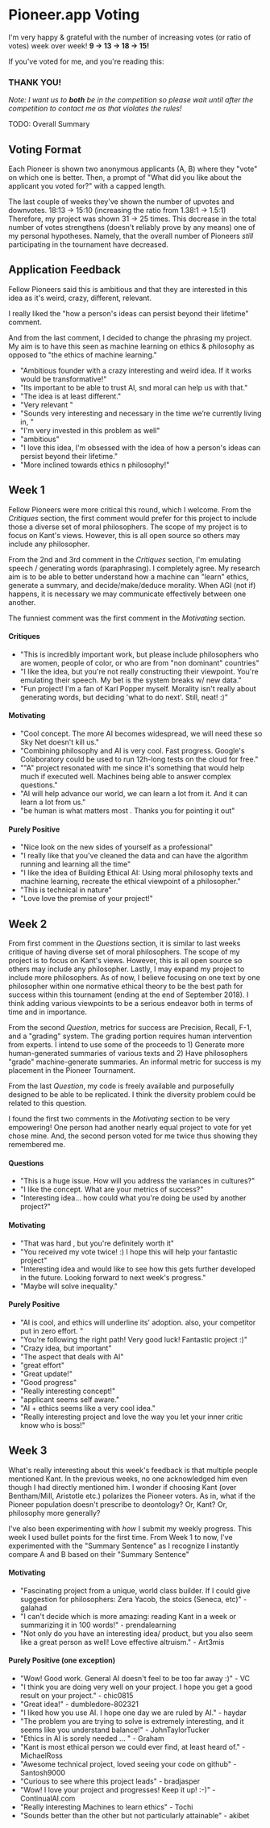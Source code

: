 Pioneer.app Voting
==================

I'm very happy & grateful with the number of increasing votes (or ratio of votes) week over week! 
**9 &rarr; 13 &rarr; 18 &rarr; 15!**

If you've voted for me, and you're reading this:

### THANK YOU!  
_Note: I want us to __both__ be in the competition so please wait until after the competition to contact me as that violates the rules!_

TODO: Overall Summary

Voting Format
-------------

Each Pioneer is shown two anonymous applicants (A, B) where they "vote" on which one is better.
Then, a prompt of "What did you like about the applicant you voted for?" with a capped length.

The last couple of weeks they've shown the number of upvotes and downvotes. 
18:13 &rarr; 15:10 (increasing the ratio from 1.38:1 &rarr; 1.5:1)
Therefore, my project was shown 31 &rarr; 25 times. 
This decrease in the total number of votes strengthens (doesn't reliably prove by any means) 
one of my personal hypotheses. 
Namely, that the overall number of Pioneers _still_ participating in the tournament have decreased.

Application Feedback
--------------------

Fellow Pioneers said this is ambitious and that they are interested in this idea as it's weird, crazy, different, relevant.  

I really liked the "how a person's ideas can persist beyond their lifetime" comment.  

And from the last comment, I decided to change the phrasing my project. My aim is to have this seen as machine learning
on ethics & philosophy as opposed to "the ethics of machine learning."  

* "Ambitious founder with a crazy interesting and weird idea. If it works would be transformative!"
* "Its important to be able to trust AI, snd moral can help us with that."
* "The idea is at least different."
* "Very relevant "
* "Sounds very interesting and necessary in the time we’re currently living in, "
* "I'm very invested in this problem as well"
* "ambitious"
* "I love this idea, I'm obsessed with the idea of how a person's ideas can persist beyond their lifetime."
* "More inclined towards ethics n philosophy!"


Week 1
------

Fellow Pioneers were more critical this round, which I welcome. From the _Critiques_ section, the first comment
would prefer for this project to include those a diverse set of moral philosophers. 
The scope of my project is to focus on Kant's views. 
However, this is all open source so others may include any philosopher.

From the 2nd and 3rd comment in the _Critiques_ section, I'm emulating speech / generating words (paraphrasing).
I completely agree. My research aim is to be able to better understand how a machine can "learn" ethics, generate a summary,
and decide/make/deduce morality. When AGI (not if) happens, it is necessary we may communicate effectively between one another.   

The funniest comment was the first comment in the _Motivating_ section.

#### Critiques
* "This is incredibly important work, but please include philosophers who are women, people of color, or who are from "non dominant" countries"
* "I like the idea, but you're not really constructing their viewpoint. You're emulating their speech. My bet is the system breaks w/ new data."
* "Fun project! I'm a fan of Karl Popper myself. Morality isn't really about generating words, but deciding 'what to do next'. Still, neat! :)"
#### Motivating
* "Cool concept. The more AI becomes widespread, we will need these so Sky Net doesn't kill us."
* "Combining philosophy and AI is very cool. Fast progress. Google's Colaboratory could be used to run 12h-long tests on the cloud for free."
* ""A" project resonated with me since it's something that would help much if executed well. Machines being able to answer complex questions."
* "AI will help advance our world, we can learn a lot from it. And it can learn a lot from us."
* "be human is what matters most . Thanks you for pointing it out"
#### Purely Positive
* "Nice look on the new sides of yourself as a professional"
* "I really like that you've cleaned the data and can have the algorithm running and learning all the time"
* "I like the idea of Building Ethical AI: Using moral philosophy texts and machine learning, recreate the ethical viewpoint of a philosopher."
* "This is technical in nature"
* "Love love the premise of your project!"


Week 2
------

From first comment in the _Questions_ section, it is similar to last weeks critique of having diverse set of moral philosophers. 
The scope of my project is to focus on Kant's views. However, this is all open source so others may include any philosopher.
Lastly, I may expand my project to include more philosophers. 
As of now, I believe focusing on one text by one philosopher within one normative ethical theory to be the best path for success
within this tournament (ending at the end of September 2018). 
I think adding various viewpoints to be a serious endeavor both in terms of time and in importance.

From the second _Question_, metrics for success are Precision, Recall, F-1, and a "grading" system. The grading portion requires human intervention from experts.
I intend to use some of the proceeds to 1) Generate more human-generated summaries of various texts and 
2) Have philosophers "grade" machine-generate summaries. An informal metric for success is my placement in the Pioneer Tournament.

From the last _Question_, my code is freely available and purposefully designed to be able to be replicated. 
I think the diversity problem could be related to this question.

I found the first two comments in the _Motivating_ section to be very empowering!
One person had another nearly equal project to vote for yet chose mine. 
And, the second person voted for me twice thus showing they remembered me. 

#### Questions
* "This is a huge issue. How will you address the variances in cultures?"
* "I like the concept. What are your metrics of success?"
* "Interesting idea... how could what you're doing be used by another project?"
#### Motivating
* "That was hard , but you're definitely worth it"
* "You received my vote twice! :) I hope this will help your fantastic project"
* "Interesting idea and would like to see how this gets further developed in the future. Looking forward to next week's progress."
* "Maybe will solve inequality."
#### Purely Positive
* "AI is cool, and ethics will underline its' adoption. also, your competitor put in zero effort. "
* "You're following the right path! Very good luck! Fantastic project :)"
* "Crazy idea, but important"
* "The aspect that deals with AI"
* "great effort"
* "Great update!"
* "Good progress"
* "Really interesting concept!"
* "applicant seems self aware."
* "AI + ethics seems like a very cool idea."
* "Really interesting project and love the way you let your inner critic know who is boss!"

Week 3
------

What's really interesting about this week's feedback is that multiple people mentioned Kant.
In the previous weeks, no one acknowledged him even though I had directly mentioned him. 
I wonder if choosing Kant (over Bentham/Mill, Aristotle etc.) polarizes the Pioneer voters.
As in, what if the Pioneer population doesn't prescribe to deontology? Or, Kant? Or, philosophy more generally?

I've also been experimenting with _how_ I submit my weekly progress. This week I used bullet points for the first time.
From Week 1 to now, I've experimented with the "Summary Sentence" as I recognize I instantly compare A and B based on their
"Summary Sentence" 

#### Motivating
* "Fascinating project from a unique, world class builder. If I could give suggestion for philosophers: Zera Yacob, the stoics (Seneca, etc)" - galahad
* "I can't decide which is more amazing: reading Kant in a week or summarizing it in 100 words!" - prendalearning
* "Not only do you have an interesting idea/ product, but you also seem like a great person as well! Love effective altruism." - Art3mis
#### Purely Positive (one exception)
* "Wow! Good work. General AI doesn't feel to be too far away :)" - VC
* "I think you are doing very well on your project. I hope you get a good result on your project." - chic0815
* "Great idea!" - dumbledore-802321
* "I liked how you use AI. I hope one day we are ruled by AI." - haydar
* "The problem you are trying to solve is extremely interesting, and it seems like you understand balance!" - JohnTaylorTucker
* "Ethics in AI is sorely needed ... " - Graham
* "Kant is most ethical person we could ever find, at least heard of." - MichaelRoss
* "Awesome technical project, loved seeing your code on github" - Santosh9000
* "Curious to see where this project leads" - bradjasper
* "Wow! I love your project and progresses! Keep it up! :-)" - ContinualAI.com
* "Really interesting Machines to learn ethics" - Tochi
* "Sounds better than the other but not particularly attainable" - akibet
